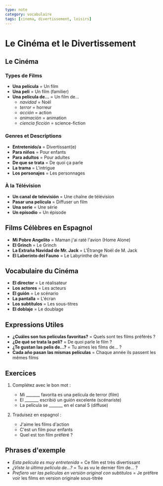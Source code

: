 ```yaml
---
type: note
category: vocabulaire
tags: [cinema, divertissement, loisirs]
---
```


# Le Cinéma et le Divertissement

## Le Cinéma

### Types de Films
- **Una película** = Un film
- **Una peli** = Un film (familier)
- **Una película de...** = Un film de...
  - *navidad* = Noël
  - *terror* = horreur
  - *acción* = action
  - *animación* = animation
  - *ciencia ficción* = science-fiction

### Genres et Descriptions
- **Entretenido/a** = Divertissant(e)
- **Para niños** = Pour enfants
- **Para adultos** = Pour adultes
- **De que se trata** = De quoi ça parle
- **La trama** = L'intrigue
- **Los personajes** = Les personnages

### À la Télévision
- **Un canal de televisión** = Une chaîne de télévision
- **Pasar una película** = Diffuser un film
- **Una serie** = Une série
- **Un episodio** = Un épisode

## Films Célèbres en Espagnol
- **Mi Pobre Angelito** = Maman j'ai raté l'avion (Home Alone)
- **El Grinch** = Le Grinch
- **La Extraña Navidad de Mr. Jack** = L'Étrange Noël de M. Jack
- **El Laberinto del Fauno** = Le Labyrinthe de Pan

## Vocabulaire du Cinéma
- **El director** = Le réalisateur
- **Los actores** = Les acteurs
- **El guión** = Le scénario
- **La pantalla** = L'écran
- **Los subtítulos** = Les sous-titres
- **El doblaje** = Le doublage

## Expressions Utiles
- **¿Cuáles son tus películas favoritas?** = Quels sont tes films préférés ?
- **¿De qué se trata la peli?** = De quoi parle le film ?
- **¿Te gustan las pelis de...?** = Tu aimes les films de... ?
- **Cada año pasan las mismas películas** = Chaque année ils passent les mêmes films

## Exercices

1. Complétez avec le bon mot :
   - Mi _______ favorita es una película de terror (film)
   - El _______ escribió un guión excelente (scénariste)
   - La película se _______ en el canal 5 (diffuse)

2. Traduisez en espagnol :
   - J'aime les films d'action
   - C'est un film pour enfants
   - Quel est ton film préféré ?

## Phrases d'exemple

- *Esta película es muy entretenida* = Ce film est très divertissant
- *¿Viste la última película de...?* = Tu as vu le dernier film de... ?
- *Prefiero ver las películas en versión original con subtítulos* = Je préfère voir les films en version originale sous-titrée
